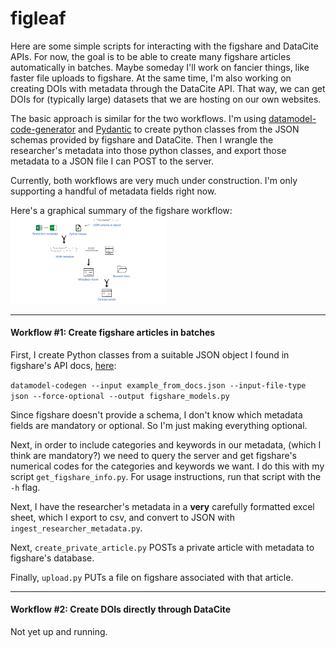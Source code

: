 # figleaf
Here are some simple scripts for interacting with the figshare and DataCite APIs. For now, the goal is to be able to create many figshare articles automatically in batches. Maybe someday I'll work on fancier things, like faster file uploads to figshare. At the same time, I'm also working on creating DOIs with metadata through the DataCite API. That way, we can get DOIs for (typically large) datasets that we are hosting on our own websites.

The basic approach is similar for the two workflows. I'm using [datamodel-code-generator](https://koxudaxi.github.io/datamodel-code-generator/) and [Pydantic](https://docs.pydantic.dev/latest/) to create python classes from the JSON schemas provided by figshare and DataCite. Then I wrangle the researcher's metadata into those python classes, and export those metadata to a JSON file I can POST to the server.

Currently, both workflows are very much under construction. I'm only supporting a handful of metadata fields right now.


Here's a graphical summary of the figshare workflow:
<img
  src="figleaf_plan.png"
  style="display: inline-block; margin: 0 auto; max-width: 250px">


___

#### Workflow #1: Create figshare articles in batches
First, I create Python classes from a suitable JSON object I found in figshare's API docs, [here](https://docs.figshare.com/#private_article_create):

`datamodel-codegen --input example_from_docs.json --input-file-type json --force-optional --output figshare_models.py`

Since figshare doesn't provide a schema, I don't know which metadata fields are mandatory or optional. So I'm just making everything optional. 

Next, in order to include categories and keywords in our metadata, (which I think are mandatory?) we need to query the server and get figshare's numerical codes for the categories and keywords we want. I do this with my script `get_figshare_info.py`. For usage instructions, run that script with the `-h` flag.

Next, I have the researcher's metadata in a **very** carefully formatted excel sheet, which I export to csv, and convert to JSON with `ingest_researcher_metadata.py`. 

Next, `create_private_article.py` POSTs a private article with metadata to figshare's database. 

Finally, `upload.py` PUTs a file on figshare associated with that article. 


___
#### Workflow #2: Create DOIs directly through DataCite
Not yet up and running.

